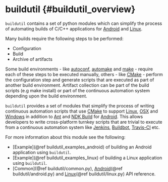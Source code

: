 buildutil    {#buildutil_overview}
=========

`buildutil` contains a set of python modules which can simplify the process
of automating builds of C/C++ applications for [Android][] and [Linux][].

Many builds require the following steps to be performed:
* Configuration
* Build
* Archive of artifacts

Some build environments - like [autoconf][], [automake][] and [make][] -
require each of these steps to be executed manually, others - like [CMake][] -
perform the configuration step and generate scripts that are executed as part
of another build environment.  Artifact collection can be part of the build
scripts (e.g make install) or part of the continuous automation system
depending upon the build environment.

`buildutil` provides a set of modules that simplify the process of writing
continuous automation scripts that use [CMake][] to support [Linux][],
[OSX][] and [Windows][] in addition to [Ant][] and [NDK Build][] for
[Android][].  This allows developers to write cross-platform turnkey scripts
that are trivial to execute from a continuous automation system like
[Jenkins][], [Buildbot][], [Travis-CI][] etc.

For more information about this module see the following:

   * [Example](@ref buildutil_examples_android) of building an Android
     application using `buildutil`.
   * [Example](@ref buildutil_examples_linux) of building a Linux
     application using `buildutil`.
   * [Common](@ref buildutil/common.py), [Android](@ref buildutil/android.py)
     and [Linux](@ref buildutil/linux.py) API reference.

  [Android]: http://www.android.com
  [Ant]: http://ant.apache.org
  [Buildbot]: http://www.buildbot.net
  [CMake]: http://www.cmake.org
  [Jenkins]: htttp://www.jenkins-ci.org
  [Linux]: http://en.m.wikipedia.org/wiki/Linux
  [NDK Build]: http://developer.android.com/tools/sdk/ndk/index.html
  [OSX]: http;//www.apple.com/osx
  [Travis-CI]: http://www.travis-ci.org
  [Windows]: http;//windows.microsoft.com
  [autoconf]: http://www.gnu.org/software/autoconf
  [automake]: http://www.gnu.org/software/automake
  [make]: http://www.gnu.org/software/make
